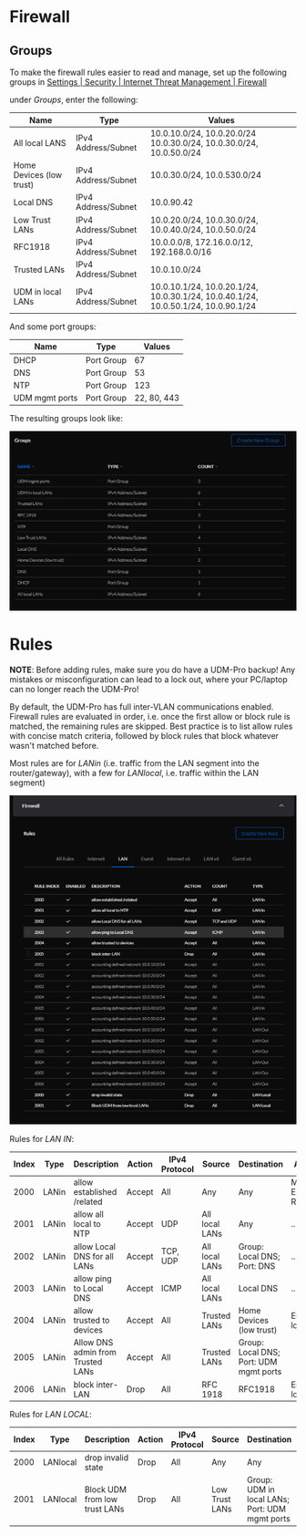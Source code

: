 # Firewall

## Groups

To make the firewall rules easier to read and manage, set up the following groups in
[Settings | Security | Internet Threat Management | Firewall ](https://10.0.10.1/network/default/settings/security/threat-management)

under *Groups*, enter the following:

| Name | Type | Values |
| ---- | ---- | ------ |
| All local LANS | IPv4 Address/Subnet | 10.0.10.0/24, 10.0.20.0/24 10.0.30.0/24, 10.0.30.0/24, 10.0.50.0/24 |
| Home Devices (low trust) | IPv4 Address/Subnet | 10.0.30.0/24, 10.0.530.0/24 |
| Local DNS | IPv4 Address/Subnet | 10.0.90.42 |
| Low Trust LANs | IPv4 Address/Subnet | 10.0.20.0/24, 10.0.30.0/24, 10.0.40.0/24, 10.0.50.0/24 |
| RFC1918 | IPv4 Address/Subnet | 10.0.0.0/8, 172.16.0.0/12, 192.168.0.0/16 |
| Trusted LANs | IPv4 Address/Subnet | 10.0.10.0/24 |
| UDM in local LANs | IPv4 Address/Subnet | 10.0.10.1/24, 10.0.20.1/24, 10.0.30.1/24, 10.0.40.1/24, 10.0.50.1/24, 10.0.90.1/24 |

And some port groups:

| Name | Type | Values |
| ---- | ---- | ------ |
| DHCP | Port Group | 67 |
| DNS | Port Group | 53 |
| NTP | Port Group | 123 |
| UDM mgmt ports | Port Group | 22, 80, 443 |

The resulting groups look like:

![Firewall groups](/assets/Settings-Security-Groups.png)

# Rules

**NOTE**: Before adding rules, make sure you do have a UDM-Pro backup! Any mistakes or misconfiguration can
lead to a lock out, where your PC/laptop can no longer reach the UDM-Pro!

By default, the UDM-Pro has full inter-VLAN communications enabled. Firewall rules are evaluated in order,
i.e. once the first allow or block rule is matched, the remaining rules are skipped. Best practice is to
list allow rules with concise match criteria, followed by block rules that block whatever wasn't matched
before.

Most rules are for *LANin* (i.e. traffic from the LAN segment into the router/gateway),
with a few for *LANlocal*, i.e. traffic within the LAN segment)

![Firewall rules](/assets/Settings-Security-Rules.png)

Rules for *LAN IN*:

| Index | Type | Description | Action | IPv4 Protocol | Source | Destination | Advanced |
| ----- | ---- | ----------- | ------ | ------------- | ------ | ----------- | -------- |
| 2000 | LANin| allow established /related | Accept | All | Any | Any | Match Established, Related |
| 2001 | LANin | allow all local to NTP | Accept | UDP | All local LANs | Any | .. |
| 2002 | LANin | allow Local DNS for all LANs | Accept | TCP, UDP | All local LANs | Group: Local DNS; Port: DNS | .. |
| 2003 | LANin | allow ping to Local DNS | Accept | ICMP | All local LANs | Local DNS | .. |
| 2004 | LANin | allow trusted to devices | Accept | All | Trusted LANs | Home Devices (low trust) | Enable logging |
| 2005 | LANin | Allow DNS admin from Trusted LANs | Accept | All | Trusted LANs | Group: Local DNS; Port: UDM mgmt ports |
| 2006 | LANin | block inter-LAN | Drop | All | RFC 1918 | RFC1918 | Enable logging |

Rules for *LAN LOCAL*:

| Index | Type | Description | Action | IPv4 Protocol | Source | Destination | Advanced |
| ----- | ---- | ----------- | ------ | ------------- | ------ | ----------- | -------- |
| 2000 | LANlocal | drop invalid state | Drop | All | Any | Any | Match Invalid |
| 2001 | LANlocal | Block UDM from low trust LANs | Drop | All | Low Trust LANs | Group: UDM in local LANs; Port: UDM mgmt ports | Enable logging |
